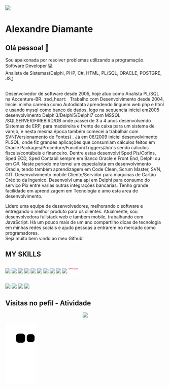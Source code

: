 <img width="auto" src="https://github.com/alexiakattah/alexiakattah/blob/master/banner-diamante.png">


# Alexandre Diamante

## Olá pessoal 👋
Sou apaixonada por resolver problemas utilizando a programação.
<br />
Software Developer :computer:
<br />
Analista de Sistemas(Delphi, PHP, C#, HTML, PL/SQL, ORACLE, POSTGRE, JS,)
<br />


 <br/> Desenvolvedor de software desde 2005, hoje atuo como Analista PL/SQL na Accenture-BR. :red_heart: &nbsp; 
 Trabalho com Desenvolvimento desde 2004, Iniciei minha carreira como Autodidata aprendendo linguem web php e html e usando mysql como banco de dados, logo na sequencia iniciei em2005 desenvolvimento Delphi3/Delphi5/Delphi7 com MSSQL /SQLSERVER/FIREBIRD/DB onde passei de 3 a 4 anos desenvolvendo Sistemas de ERP, para madeireira e frente de caixa para um sistema de varejo, e nesta mesma época também comecei a trabalhar com SVN(Versionamento de Fontes) . Já em 06/2009 iniciei desenvolvimento PLSQL, onde fiz grandes aplicações que consumiam cálculos feitos em Oracle Packages/Procedure/Funciton/Triggers/Job´s sendo cálculos fiscais/contábeis  e financeiro. Dentre estas desenvolvi Sped Pis/Cofins, Sped ECD,  Sped Contabil sempre em Banco Oracle e Front End, Delphi ou em C#. Neste período me tornei um especialista em desenvolvimento Oracle, tendo também aprendizagem em Code Clean, Scrum Master, SVN, GIT. Desenvolvimento mobile Cliente/Servidor para maquinas de Cartão Crédito  da Ingenico. Desenvolvi uma api em Delphi para consumo do serviço Pix entre varias outras integrações bancarias. Tenho grande facilidade em aprendizagem em Tecnologia e amo esta area de desenvolvimento.
 
 
 Lidero uma equipe de desenvolvedores, melhorando o software e entregando o melhor produto para os clientes. Atualmente, sou desenvolvedora fullstack web e também mobile, trabalhando com JavaScript. Há um pouco mais de um ano compartilho dicas de tecnologia em minhas redes sociais e ajudo pessoas a entrarem no mercado como programadores.
 <br />
Seja muito bem vindo ao meu Github!

  
## MY SKILLS
 
<div>
<img width="30px" src="https://cdn.jsdelivr.net/gh/devicons/devicon/icons/typescript/typescript-original.svg" />
<img width="30px" src="https://cdn.jsdelivr.net/gh/devicons/devicon/icons/javascript/javascript-original.svg" />
<img width="30px" src="https://cdn.jsdelivr.net/gh/devicons/devicon/icons/nodejs/nodejs-original.svg" />
<img width="30px" src="https://cdn.jsdelivr.net/gh/devicons/devicon/icons/react/react-original.svg" />
<img width="30px" src="https://cdn.jsdelivr.net/gh/devicons/devicon/icons/amazonwebservices/amazonwebservices-original.svg" />
<img width="30px" src="https://cdn.jsdelivr.net/gh/devicons/devicon/icons/bitbucket/bitbucket-original.svg" />
<img width="30px" src="https://cdn.jsdelivr.net/gh/devicons/devicon/icons/html5/html5-original.svg" />
 
<img width="30px" src="https://cdn.jsdelivr.net/gh/devicons/devicon/icons/mysql/mysql-original.svg" />
<img width="30px" src="https://cdn.jsdelivr.net/gh/devicons/devicon/icons/postgresql/postgresql-original.svg" />
<img width="30px" src="https://cdn.jsdelivr.net/gh/devicons/devicon/icons/oracle/oracle-original.svg" />
 <img width="30px" src="https://github.com/devicons/devicon/blob/v2.15.1/icons/oracle/oracle-original.svg" />
 
 
 
 
 
 
</div>
 
##

<div>

 <a href="https://www.instagram.com/alexandrediamant"><img src="https://img.shields.io/badge/Instagram-E4405F?style=for-the-badge&logo=instagram&logoColor=white" /></a>
 <a href="alexandrediamante@gmail.com"><img src="https://img.shields.io/badge/Gmail-D14836?style=for-the-badge&logo=gmail&logoColor=white" /></a>
 <a href="https://www.linkedin.com/in/alexandrediamante/"><img src="https://img.shields.io/badge/LinkedIn-0077B5?style=for-the-badge&logo=linkedin&logoColor=white" /></a>
 <a href="https://www.youtube.com/channel/UCH8KDNBnYcsyGvvDNbXAQnw"><img src="https://img.shields.io/badge/YouTube-FF0000?style=for-the-badge&logo=youtube&logoColor=white" /></a>
 
 
</div>

## Visitas no pefil - Atividade

<!-- visitors count  -->

<p align="center" >   
  <img src="https://profile-counter.glitch.me/alexiakattah/count.svg" />  
</p>

<!-- github workflow  -->

 ![github contribution grid snake animation](https://raw.githubusercontent.com/alexiakattah/alexiakattah/output/github-contribution-grid-snake.svg)
